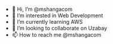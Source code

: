 - 👋 Hi, I’m @mshangacom
- 👀 I’m interested in Web Development
- 🌱 I’m currently learning AWS
- 💞️ I’m looking to collaborate on Uzabay
- 📫 How to reach me @mshangacom

<!---
mshanga/mshanga is a ✨ special ✨ repository because its `README.md` (this file) appears on your GitHub profile.
You can click the Preview link to take a look at your changes.
--->
